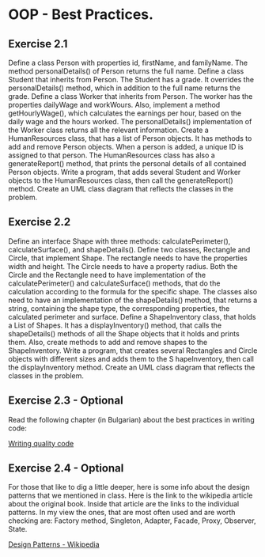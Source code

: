 # OOP - Best Practices.

## Exercise 2.1

Define a class Person with properties id, firstName, and familyName. The method personalDetails() of Person returns the 
full name. Define a class Student that inherits from Person. The Student has a grade. It overrides the personalDetails() 
method, which in addition to the full name returns the grade. Define a class Worker that inherits from Person. The worker 
has the properties dailyWage and workWours. Also, implement a method getHourlyWage(), which calculates the earnings per hour, 
based on the daily wage and the hours worked. The personalDetails() implementation of the Worker class returns all the 
relevant information. Create a HumanResources class, that has a list of Person objects. It has methods to add and remove 
Person objects. When a person is added, a unique ID is assigned to that person. The HumanResources class has also a 
generateReport() method, that prints the personal details of all contained Person objects. Write a program, that adds 
several Student and Worker objects to the HumanResources class, then call the generateReport() method. Create an UML 
class diagram that reflects the classes in the problem.

## Exercise 2.2

Define an interface Shape with three methods: calculatePerimeter(), calculateSurface(), and shapeDetails(). 
Define two classes, Rectangle and Circle, that implement Shape. The rectangle needs to have the properties width and 
height. The Circle needs to have a property radius. Both the Circle and the Rectangle need to have implementation of 
the calculatePerimeter() and calculateSurface() methods, that do the calculation according to the formula for the 
specific shape. The classes also need to have an implementation of the shapeDetails() method, that returns a string, 
containing the shape type, the corresponding properties, the calculated perimeter and surface. Define a ShapeInventory 
class, that holds a List of Shapes. It has a displayInventory() method, that calls the shapeDetails() methods of all 
the Shape objects that it holds and prints them. Also, create methods to add and remove shapes to the ShapeInventory. 
Write a program, that creates several Rectangles and Circle objects with different sizes and adds them to the S
hapeInventory, then call the displayInventory method. Create an UML class diagram that reflects the classes in the 
problem.

## Exercise 2.3 - Optional

Read the following chapter (in Bulgarian) about the best practices in writing code:

[Writing quality code](https://introprogramming.info/intro-java-book/read-online/glava21-kachestven-programen-kod/)

## Exercise 2.4 - Optional

For those that like to dig a little deeper, here is some info about the design patterns that we mentioned in class. 
Here is the link to the wikipedia article about the original book. Inside that article are the links to the individual 
patterns. In my view the ones, that are most often used and are worth checking are: Factory method, Singleton, Adapter, 
Facade, Proxy, Observer, State.

[Design Patterns - Wikipedia](https://en.wikipedia.org/wiki/Design_Patterns)